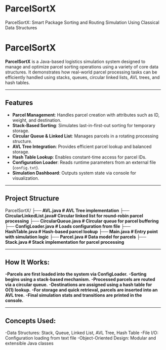 # ParcelSortX
ParcelSortX: Smart Package Sorting and Routing Simulation Using Classical Data Structures
# ParcelSortX

**ParcelSortX** is a Java-based logistics simulation system designed to manage and optimize parcel sorting operations using a variety of core data structures. It demonstrates how real-world parcel processing tasks can be efficiently handled using stacks, queues, circular linked lists, AVL trees, and hash tables.

---

## Features

- **Parcel Management**: Handles parcel creation with attributes such as ID, weight, and destination.
- **Stack-Based Sorting**: Simulates last-in-first-out sorting for temporary storage.
- **Circular Queue & Linked List**: Manages parcels in a rotating processing structure.
- **AVL Tree Integration**: Provides efficient parcel lookup and balanced storage.
- **Hash Table Lookup**: Enables constant-time access for parcel IDs.
- **Configuration Loader**: Reads runtime parameters from an external file (`config.txt`).
- **Simulation Dashboard**: Outputs system state via console for visualization.

---

## Project Structure
ParcelSortX/
**├── AVL.java # AVL Tree implementation**
**├── CircularLinkedList.java# Circular linked list for round-robin parcel processing**
**├── CircularQueue.java # Circular queue for parcel buffering**
**├── ConfigLoader.java # Loads configuration from file**
**├── HashTable.java # Hash-based parcel lookup**
**├── Main.java # Entry point with simulation logic**
**├── Parcel.java # Data model for parcels**
**├── Stack.java # Stack implementation for parcel processing**

----

## How It Works:
**-Parcels are first loaded into the system via ConfigLoader.**
**-Sorting begins using a stack-based mechanism.**
**-Processed parcels are routed via a circular queue.**
**-Destinations are assigned using a hash table for O(1) lookup.**
**-For storage and quick retrieval, parcels are inserted into an AVL tree.**
**-Final simulation stats and transitions are printed in the console.**

----

## Concepts Used:
-Data Structures: Stack, Queue, Linked List, AVL Tree, Hash Table
-File I/O: Configuration loading from text file
-Object-Oriented Design: Modular and extensible Java classes
